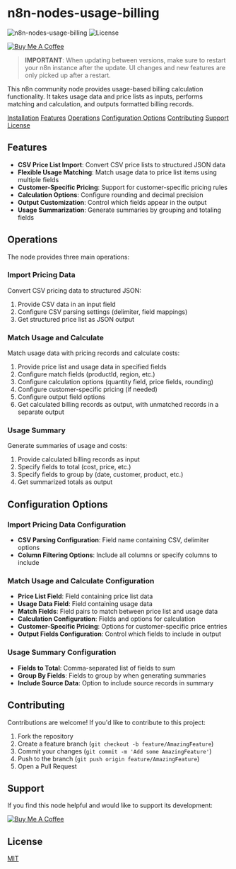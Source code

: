 # n8n-nodes-usage-billing

![n8n-nodes-usage-billing](https://img.shields.io/badge/n8n--nodes--usage--billing-latest-blue)
![License](https://img.shields.io/badge/license-MIT-green)

[![Buy Me A Coffee](https://img.shields.io/badge/Buy%20Me%20A%20Coffee-Support-yellow.svg)](https://buymeacoffee.com/msoukhomlinov)

> **IMPORTANT**: When updating between versions, make sure to restart your n8n instance after the update. UI changes and new features are only picked up after a restart.

This n8n community node provides usage-based billing calculation functionality. It takes usage data and price lists as inputs, performs matching and calculation, and outputs formatted billing records.

[Installation](#installation)
[Features](#features)
[Operations](#operations)
[Configuration Options](#configuration-options)
[Contributing](#contributing)
[Support](#support)
[License](#license)

## Features

- **CSV Price List Import**: Convert CSV price lists to structured JSON data
- **Flexible Usage Matching**: Match usage data to price list items using multiple fields
- **Customer-Specific Pricing**: Support for customer-specific pricing rules
- **Calculation Options**: Configure rounding and decimal precision
- **Output Customization**: Control which fields appear in the output
- **Usage Summarization**: Generate summaries by grouping and totaling fields

## Operations

The node provides three main operations:

### Import Pricing Data

Convert CSV pricing data to structured JSON:

1. Provide CSV data in an input field
2. Configure CSV parsing settings (delimiter, field mappings)
3. Get structured price list as JSON output

### Match Usage and Calculate

Match usage data with pricing records and calculate costs:

1. Provide price list and usage data in specified fields
2. Configure match fields (productId, region, etc.)
3. Configure calculation options (quantity field, price fields, rounding)
4. Configure customer-specific pricing (if needed)
5. Configure output field options
6. Get calculated billing records as output, with unmatched records in a separate output

### Usage Summary

Generate summaries of usage and costs:

1. Provide calculated billing records as input
2. Specify fields to total (cost, price, etc.)
3. Specify fields to group by (date, customer, product, etc.)
4. Get summarized totals as output

## Configuration Options

### Import Pricing Data Configuration

- **CSV Parsing Configuration**: Field name containing CSV, delimiter options
- **Column Filtering Options**: Include all columns or specify columns to include

### Match Usage and Calculate Configuration

- **Price List Field**: Field containing price list data
- **Usage Data Field**: Field containing usage data
- **Match Fields**: Field pairs to match between price list and usage data
- **Calculation Configuration**: Fields and options for calculation
- **Customer-Specific Pricing**: Options for customer-specific price entries
- **Output Fields Configuration**: Control which fields to include in output

### Usage Summary Configuration

- **Fields to Total**: Comma-separated list of fields to sum
- **Group By Fields**: Fields to group by when generating summaries
- **Include Source Data**: Option to include source records in summary

## Contributing

Contributions are welcome! If you'd like to contribute to this project:

1. Fork the repository
2. Create a feature branch (`git checkout -b feature/AmazingFeature`)
3. Commit your changes (`git commit -m 'Add some AmazingFeature'`)
4. Push to the branch (`git push origin feature/AmazingFeature`)
5. Open a Pull Request

## Support

If you find this node helpful and would like to support its development:

[![Buy Me A Coffee](https://www.buymeacoffee.com/assets/img/custom_images/orange_img.png)](https://buymeacoffee.com/msoukhomlinov)

## License

[MIT](LICENSE)
